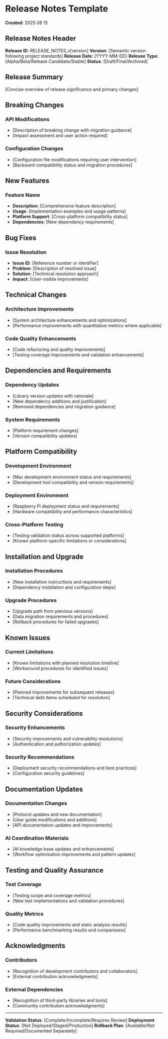 # Release Notes Template

**Created**: 2025 08 15

## Release Notes Header

**Release ID**: RELEASE_NOTES_v[version]
**Version**: [Semantic version following project standards]
**Release Date**: [YYYY-MM-DD]
**Release Type**: [Alpha/Beta/Release Candidate/Stable]
**Status**: [Draft/Final/Archived]

## Release Summary

[Concise overview of release significance and primary changes]

## Breaking Changes

### API Modifications
- [Description of breaking change with migration guidance]
- [Impact assessment and user action required]

### Configuration Changes
- [Configuration file modifications requiring user intervention]
- [Backward compatibility status and migration procedures]

## New Features

### Feature Name
- **Description**: [Comprehensive feature description]
- **Usage**: [Implementation examples and usage patterns]
- **Platform Support**: [Cross-platform compatibility status]
- **Dependencies**: [New dependency requirements]

## Bug Fixes

### Issue Resolution
- **Issue ID**: [Reference number or identifier]
- **Problem**: [Description of resolved issue]
- **Solution**: [Technical resolution approach]
- **Impact**: [User-visible improvements]

## Technical Changes

### Architecture Improvements
- [System architecture enhancements and optimizations]
- [Performance improvements with quantitative metrics where applicable]

### Code Quality Enhancements
- [Code refactoring and quality improvements]
- [Testing coverage improvements and validation enhancements]

## Dependencies and Requirements

### Dependency Updates
- [Library version updates with rationale]
- [New dependency additions and justification]
- [Removed dependencies and migration guidance]

### System Requirements
- [Platform requirement changes]
- [Version compatibility updates]

## Platform Compatibility

### Development Environment
- [Mac development environment status and requirements]
- [Development tool compatibility and version requirements]

### Deployment Environment
- [Raspberry Pi deployment status and requirements]
- [Hardware compatibility and performance characteristics]

### Cross-Platform Testing
- [Testing validation status across supported platforms]
- [Known platform-specific limitations or considerations]

## Installation and Upgrade

### Installation Procedures
- [New installation instructions and requirements]
- [Dependency installation and configuration steps]

### Upgrade Procedures
- [Upgrade path from previous versions]
- [Data migration requirements and procedures]
- [Rollback procedures for failed upgrades]

## Known Issues

### Current Limitations
- [Known limitations with planned resolution timeline]
- [Workaround procedures for identified issues]

### Future Considerations
- [Planned improvements for subsequent releases]
- [Technical debt items scheduled for resolution]

## Security Considerations

### Security Enhancements
- [Security improvements and vulnerability resolutions]
- [Authentication and authorization updates]

### Security Recommendations
- [Deployment security recommendations and best practices]
- [Configuration security guidelines]

## Documentation Updates

### Documentation Changes
- [Protocol updates and new documentation]
- [User guide modifications and additions]
- [API documentation updates and improvements]

### AI Coordination Materials
- [AI knowledge base updates and enhancements]
- [Workflow optimization improvements and pattern updates]

## Testing and Quality Assurance

### Test Coverage
- [Testing scope and coverage metrics]
- [New test implementations and validation procedures]

### Quality Metrics
- [Code quality improvements and static analysis results]
- [Performance benchmarking results and comparisons]

## Acknowledgments

### Contributors
- [Recognition of development contributors and collaborators]
- [External contribution acknowledgments]

### External Dependencies
- [Recognition of third-party libraries and tools]
- [Community contribution acknowledgments]

---

**Validation Status**: [Complete/Incomplete/Requires Review]
**Deployment Status**: [Not Deployed/Staged/Production]
**Rollback Plan**: [Available/Not Required/Documented Separately]

